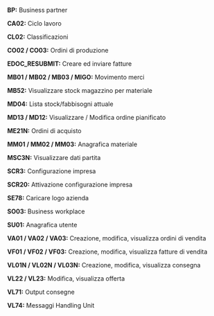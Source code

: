 **BP:** Business partner

**CA02:** Ciclo lavoro

**CL02:** Classificazioni

**CO02 / CO03:** Ordini di produzione

**EDOC_RESUBMIT:** Creare ed inviare fatture

**MB01 / MB02 / MB03 / MIGO:** Movimento merci

**MB52:** Visualizzare stock magazzino per materiale

**MD04:** Lista stock/fabbisogni attuale

**MD13 / MD12:** Visualizzare / Modifica ordine pianificato

**ME21N:** Ordini di acquisto

**MM01 / MM02 / MM03:** Anagrafica materiale

**MSC3N:** Visualizzare dati partita

**SCR3:** Configurazione impresa

**SCR20:** Attivazione configurazione impresa

**SE78:** Caricare logo azienda

**SO03:** Business workplace

**SU01:** Anagrafica utente

**VA01 / VA02 / VA03:** Creazione, modifica, visualizza ordini di vendita

**VF01 / VF02 / VF03:** Creazione, modifica, visualizza fatture di vendita

**VL01N / VL02N / VL03N:** Creazione, modifica, visualizza consegna

**VL22 / VL23:**  Modifica, visualizza offerta

**VL71:** Output consegne

**VL74:** Messaggi Handling Unit
